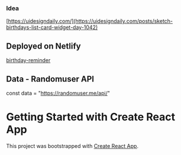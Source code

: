 ### Idea

[https://uidesigndaily.com/](https://uidesigndaily.com/posts/sketch-birthdays-list-card-widget-day-1042)

## Deployed on Netlify

[birthday-reminder](https://birthday-reminder-gb.netlify.app/)

## Data - Randomuser API

const data = "https://randomuser.me/api/"

# Getting Started with Create React App

This project was bootstrapped with [Create React App](https://github.com/facebook/create-react-app).
